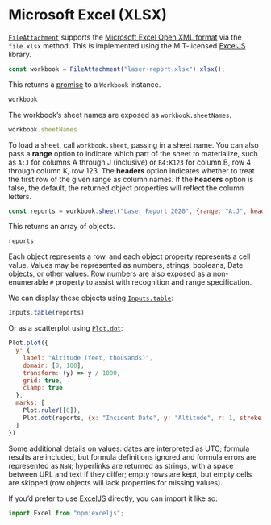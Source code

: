 # Microsoft Excel (XLSX)

[`FileAttachment`](../files) supports the [Microsoft Excel Open XML format](https://en.wikipedia.org/wiki/Office_Open_XML) via the `file.xlsx` method. This is implemented using the MIT-licensed [ExcelJS](https://github.com/exceljs/exceljs) library.

```js echo
const workbook = FileAttachment("laser-report.xlsx").xlsx();
```

This returns a [promise](../reactivity#promises) to a `Workbook` instance.

```js echo
workbook
```

The workbook’s sheet names are exposed as `workbook.sheetNames`.

```js echo
workbook.sheetNames
```

To load a sheet, call `workbook.sheet`, passing in a sheet name. You can also pass a **range** option to indicate which part of the sheet to materialize, such as `A:J` for columns A through J (inclusive) or `B4:K123` for column B, row 4 through column K, row 123. The **headers** option indicates whether to treat the first row of the given range as column names. If the **headers** option is false, the default, the returned object properties will reflect the column letters.

```js echo
const reports = workbook.sheet("Laser Report 2020", {range: "A:J", headers: true});
```

This returns an array of objects.

```js echo
reports
```

Each object represents a row, and each object property represents a cell value. Values may be represented as numbers, strings, booleans, Date objects, or [other values](https://github.com/exceljs/exceljs/blob/master/README.md#value-types). Row numbers are also exposed as a non-enumerable `#` property to assist with recognition and range specification.

We can display these objects using [`Inputs.table`](../inputs/table):

```js echo
Inputs.table(reports)
```

Or as a scatterplot using [`Plot.dot`](https://observablehq.com/plot/marks/dot):

```js echo
Plot.plot({
  y: {
    label: "Altitude (feet, thousands)",
    domain: [0, 100],
    transform: (y) => y / 1000,
    grid: true,
    clamp: true
  },
  marks: [
    Plot.ruleY([0]),
    Plot.dot(reports, {x: "Incident Date", y: "Altitude", r: 1, stroke: "Incident Time", tip: true})
  ]
})
```

Some additional details on values: dates are interpreted as UTC; formula results are included, but formula definitions ignored and formula errors are represented as `NaN`; hyperlinks are returned as strings, with a space between URL and text if they differ; empty rows are kept, but empty cells are skipped (row objects will lack properties for missing values).

If you’d prefer to use [ExcelJS](https://github.com/exceljs/exceljs) directly, you can import it like so:

```js run=false
import Excel from "npm:exceljs";
```

